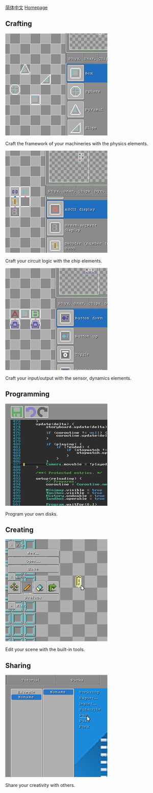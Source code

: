 [简体中文](https://paladin-t.github.io/crft/docs/slides_cn)
[Homepage](https://paladin-t.github.io/crft/)

## Crafting

![](slides/slide0.png)

Craft the framework of your machineries with the physics elements.

![](slides/slide1.png)

Craft your circuit logic with the chip elements.

![](slides/slide2.png)

Craft your input/output with the sensor, dynamics elements.

## Programming

![](slides/slide3.png)

Program your own disks.

## Creating

![](slides/slide4.png)

Edit your scene with the built-in tools.

## Sharing

![](slides/slide5.png)

Share your creativity with others.
